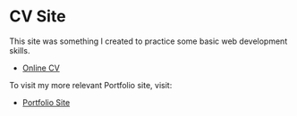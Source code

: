 # CV Site

This site was something I created to practice some basic web development skills.

- [Online CV](https://apatel544.github.io/Ankur-Patel/)

To visit my more relevant Portfolio site, visit:

- [Portfolio Site](https://apatel544.github.io/)
